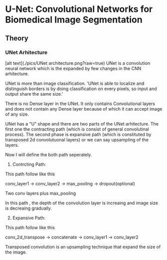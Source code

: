 # U-Net: Convolutional Networks for Biomedical Image Segmentation

## Theory

### UNet Arhitecture

[alt text](./pics/UNet architecture.png?raw=true)
UNet is a convolution neural network which is the expanded by few changes in the CNN arhitecture.

UNet is more than image classification. 'UNet is able to localize and distinguish borders is by doing classification on every pixels, so input and output share the same size.'

There is no Dense layer in the UNet. It only contains Convolutional layers and does not contain any Dense layer because of which it can accept image of any size.

UNet has a "U" shape and there are two parts of the UNet arhitecture.
The first one the contracting path (which is consist of general convolutinal process).
The second phase is expansive path (which is constituted by transposed 2d convolutuonal layers) or we can say upsampling of the layers.

Now I will define the both path seperately.

1. Contrcting Path:

This path follow like this

conv_layer1 -> conv_layer2 -> max_pooling -> dropout(optional)

Two conv layers plus max_pooling

In this path , the depth of the convolution layer is increaing and image size is decreaing gradually.

2. Expansive Path:

This path follow like this

conv_2d_transpose -> concatenate -> conv_layer1 -> conv_layer2

Transposed convolution is an upsampling technique that expand the size of the image.
